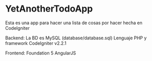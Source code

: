 # YetAnotherTodoApp
Esta es una app para hacer una lista de cosas por hacer hecha en CodeIgniter

Backend:
La BD es MySQL (database/database.sql)
Lenguaje PHP y framework CodeIgniter v2.2.1

Frontend:
Foundation 5
AngularJS


